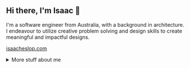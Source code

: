## Hi there, I'm Isaac 👋

I'm a software engineer from Australia, with a background in architecture.\
I endeavour to utilize creative problem solving and design skills to create meaningful and impactful designs.

[isaacheslop.com](https://www.isaacheslop.com/)

<details>
<summary>
  More stuff about me
</summary>

## Quick overview

<img align="right"  height="250px" width="250px" src="https://goodfuncorp.com/wp-content/uploads/2023/10/feuertop.gif" />

#### GitHub Stats

<a href="https://github.com/anuraghazra/github-readme-stats">
  <img align="center" src="https://github-readme-stats.anuraghazra1.vercel.app/api?username=iHeslop&show_icons=true&line_height=27&include_all_commits=true&theme=tokyonight" alt="My github stats" />
</a>

### About Me:

Born in 1998 in Sydney, Australia. I am passionate about software design and architecture. I endeavour to utilize creative problem solving and design skills to create meaningful and impactful designs. I am constantly learning and striving to better my knowledge and understanding. When I'm not at my computer, I enjoy spending time with friends and family, watching and/or playing sport and listening to music.

## My Skills:

### Web Development:

<p align="left">  
    <a href="https://developer.mozilla.org/en-US/docs/Web/JavaScript" target="_blank"> 
        <code><img src="https://raw.githubusercontent.com/devicons/devicon/master/icons/javascript/javascript-plain.svg" alt="javascript" width="40" height="40"/></code>  
    </a>
    <a href="https://www.w3schools.com/java/" target="_blank"> 
        <code><img src="https://raw.githubusercontent.com/devicons/devicon/master/icons/java/java-original.svg" alt="java" width="40" height="40"/></code> 
    </a>
    <a href="https://www.w3.org/html/" target="_blank"> 
        <code><img src="https://raw.githubusercontent.com/devicons/devicon/master/icons/html5/html5-original.svg" alt="html5" width="40" height="40"/></code> 
    </a>  
    <a href="https://www.w3schools.com/css/" target="_blank"> 
        <code><img src="https://raw.githubusercontent.com/devicons/devicon/master/icons/css3/css3-original.svg" alt="css3" width="40" height="40"/></code>  
    </a> 
    <a href="https://sass-lang.com/" target="_blank"> 
        <code><img src="https://user-images.githubusercontent.com/25181517/192158956-48192682-23d5-4bfc-9dfb-6511ade346bc.png" alt="sass" width="40" height="40"/></code>  
    </a> 
    <a href="https://getbootstrap.com" target="_blank"> 
        <code><img src="https://user-images.githubusercontent.com/25181517/183898054-b3d693d4-dafb-4808-a509-bab54cf5de34.png" alt="bootstrap" width="40" height="40"/></code>  
    </a>
    <a href="https://tailwindcss.com/" target="_blank"> 
        <code><img src="https://user-images.githubusercontent.com/25181517/202896760-337261ed-ee92-4979-84c4-d4b829c7355d.png" alt="tailwind" width="40" height="40"/></code>  
    </a>
    <a href="https://wordpress.com/" target="_blank"> 
        <code><img src="https://user-images.githubusercontent.com/25181517/192158957-b1256181-356c-46a3-beb9-487af08a6266.png" alt="wordpress" width="40" height="40"/></code>  
    </a>
    <a href="https://reactjs.org//" target="_blank"> 
        <code><img src="https://raw.githubusercontent.com/devicons/devicon/master/icons/react/react-original.svg" alt="react" width="40" height="40"/></code>  
    </a>
     <a href="https://nodejs.org/en/" target="_blank"> 
        <code><img src="https://raw.githubusercontent.com/devicons/devicon/master/icons/nodejs/nodejs-original.svg" alt="nodejs" width="40" height="40"/></code>  
    </a>
     <a href="https://mui.com/material-ui/material-icons/" target="_blank"> 
        <code><img src="https://user-images.githubusercontent.com/25181517/189716630-fe6c084c-6c66-43af-aa49-64c8aea4a5c2.png" alt="mui" width="40" height="40"/></code>  
    </a>
</p>

### General Programming:

<p align="left">  
    <a href="https://www.w3schools.com/java/" target="_blank"> 
        <code><img src="https://raw.githubusercontent.com/devicons/devicon/master/icons/java/java-original.svg" alt="java" width="40" height="40"/></code> 
    </a>
    <a href="https://developer.mozilla.org/en-US/docs/Web/JavaScript" target="_blank"> 
        <code><img src="https://raw.githubusercontent.com/devicons/devicon/master/icons/javascript/javascript-plain.svg" alt="javascript" width="40" height="40"/></code>  
    </a>
    <a href="https://spring.io/" target="_blank"> 
        <code><img src="https://user-images.githubusercontent.com/25181517/117201470-f6d56780-adec-11eb-8f7c-e70e376cfd07.png" alt="spring" width="40" height="40"/></code> 
    </a>
    <a href="https://spring.io/projects/spring-boot" target="_blank"> 
        <code><img src="https://user-images.githubusercontent.com/25181517/183891303-41f257f8-6b3d-487c-aa56-c497b880d0fb.png" alt="spring-boot" width="40" height="40"/></code> 
    </a>
</p>

### Databases:

<p align="left">  
    <a href="https://firebase.google.com/" target="_blank"> 
        <code><img src="https://user-images.githubusercontent.com/25181517/189716855-2c69ca7a-5149-4647-936d-780610911353.png" alt="firebase" width="40" height="40"/></code>  
    </a>
    <a href="https://www.mysql.com/" target="_blank"> 
        <code><img src="https://user-images.githubusercontent.com/25181517/183896128-ec99105a-ec1a-4d85-b08b-1aa1620b2046.png" alt="mysql" width="40" height="40"/></code>  
    </a>
    <a href="https://www.mongodb.com/" target="_blank"> 
        <code><img src="https://user-images.githubusercontent.com/25181517/182884177-d48a8579-2cd0-447a-b9a6-ffc7cb02560e.png" alt="mongo" width="40" height="40"/></code>  
    </a>
</p>

### Tools:

<p align="left">  
    <a href="https://code.visualstudio.com/" target="_blank"> 
        <code><img src="https://user-images.githubusercontent.com/25181517/192108891-d86b6220-e232-423a-bf5f-90903e6887c3.png" alt="visual-studio" width="40" height="40"/></code>  
    </a>
    <a href="https://www.postman.com/" target="_blank"> 
        <code><img src="https://user-images.githubusercontent.com/25181517/192109061-e138ca71-337c-4019-8d42-4792fdaa7128.png" alt="postman" width="40" height="40"/></code>  
    </a>
    <a href="https://www.npmjs.com/" target="_blank"> 
        <code><img src="https://user-images.githubusercontent.com/25181517/121401671-49102800-c959-11eb-9f6f-74d49a5e1774.png" alt="npm" width="40" height="40"/></code>  
    </a>
    <a href="https://nestjs.com/" target="_blank"> 
        <code><img src="https://github.com/marwin1991/profile-technology-icons/assets/136815194/519bfaf3-c242-431e-a269-876979f05574" alt="nest" width="40" height="40"/></code>  
    </a>
    <a href="https://jestjs.io/" target="_blank"> 
        <code><img src="https://user-images.githubusercontent.com/25181517/187955005-f4ca6f1a-e727-497b-b81b-93fb9726268e.png" alt="jest" width="40" height="40"/></code>  
    </a>
    <a href="https://vitejs.dev/" target="_blank"> 
        <code><img src="https://github-production-user-asset-6210df.s3.amazonaws.com/62091613/261395532-b40892ef-efb8-4b0e-a6b5-d1cfc2f3fc35.png" alt="vite" width="40" height="40"/></code>  
    </a>
    <a href="https://babeljs.io/" target="_blank"> 
        <code><img src="https://github.com/marwin1991/profile-technology-icons/assets/136815194/ecd443af-ebba-4af8-a46e-1bf64d863b5b" alt="vite" width="40" height="40"/></code>  
    </a>
    <a href="https://www.gnu.org/software/bash/" target="_blank"> 
        <code><img src="https://user-images.githubusercontent.com/25181517/192158606-7c2ef6bd-6e04-47cf-b5bc-da2797cb5bda.png" alt="bash" width="40" height="40"/></code>  
    </a>
    <a href="https://www.figma.com/" target="_blank"> 
        <code><img src="https://user-images.githubusercontent.com/25181517/189715289-df3ee512-6eca-463f-a0f4-c10d94a06b2f.png" alt="figma" width="40" height="40"/></code>  
    </a>
    <a href="https://git-scm.com/" target="_blank"> 
        <code><img src="https://raw.githubusercontent.com/devicons/devicon/master/icons/git/git-original.svg" alt="git" width="40" height="40"/></code>  
    </a> 
</p>

## Key Projects:

- **Solescape**: [Source Code](https://github.com/iHeslop/Solescape) | [Live Site](https://solescape.onrender.com/)
- **Java CLI Minesweeper**: [Source Code](https://github.com/iHeslop/java-minesweeper)
- **Google Books SE**: [Source Code](https://github.com/iHeslop/search-engine) | [Live Site](https://google-books-se.onrender.com/)
- **Windows 98 Replica**: [Source Code](https://github.com/iHeslop/Windows98) | [Live Site](https://windows98-replica.onrender.com/)
- **Morse Code Translator**: [Source Code](https://github.com/iHeslop/Morse-Code-Translator) | [Live Site](https://morse-code-translator-8x2b.onrender.com/)

## What I'm Currently Learning:

<p align="left"> 
    <a href="https://www.typescriptlang.org/" target="_blank"> 
        <code><img src="https://user-images.githubusercontent.com/25181517/183890598-19a0ac2d-e88a-4005-a8df-1ee36782fde1.png" alt="typescript" width="40" height="40"/></code> 
    </a>
    <a href="https://www.docker.com/" target="_blank"> 
        <code><img src="https://user-images.githubusercontent.com/25181517/117207330-263ba280-adf4-11eb-9b97-0ac5b40bc3be.png" alt="docker" width="40" height="40"/></code>  
    </a>
    <a href="https://nextjs.org/" target="_blank"> 
        <code><img src="https://github.com/marwin1991/profile-technology-icons/assets/136815194/5f8c622c-c217-4649-b0a9-7e0ee24bd704" alt="next" width="40" height="40"/></code>  
    </a>
</p>

Get in touch: **iheslop182@gmail.com**

</details>

